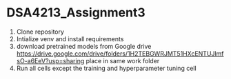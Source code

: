 # DSA4213_Assignment3

1. Clone repository
2. Intialize venv and install requirements
3. download pretrained models from Google drive https://drive.google.com/drive/folders/1H2TEBGWRJMT51HXcENTUJlmfsO-a6EeV?usp=sharing place in same work folder
4. Run all cells except the training and hyperparameter tuning cell
